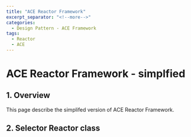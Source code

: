```yaml
---
title: "ACE Reactor Framework"
excerpt_separator: "<!--more-->"
categories:
  - Design Pattern - ACE Framework
tags:
  - Reactor
  - ACE
---
```


# ACE Reactor Framework - simplfied
## 1. Overview
This page describe the simplifed version of ACE Reactor Framework.

## 2. Selector Reactor class
